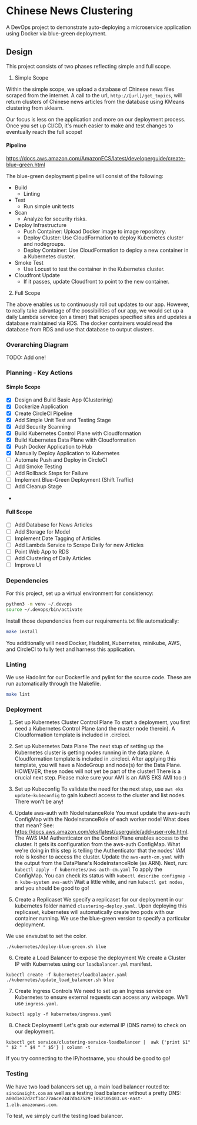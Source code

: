# Chinese News Clustering

A DevOps project to demonstrate auto-deploying a microservice application using Docker via blue-green deployment.

## Design

This project consists of two phases reflecting simple and full scope.

1. Simple Scope

Within the simple scope, we upload a database of Chinese news files scraped from the internet.
A call to the url, `http://[url]/get_topics`, will return clusters of Chinese news articles from the database
using KMeans clustering from sklearn.

Our focus is less on the application and more on our deployment process.
Once you set up CI/CD, it's much easier to make and test changes to eventually reach the full scope!

#### Pipeline
https://docs.aws.amazon.com/AmazonECS/latest/developerguide/create-blue-green.html

The blue-green deployment pipeline will consist of the following:
* Build
    - Linting
* Test
    - Run simple unit tests
* Scan
    - Analyze for security risks.
* Deploy Infrastructure
    - Push Container: Upload Docker image to image repository.
    - Deploy Cluster: Use CloudFormation to deploy Kubernetes cluster and nodegroups.
    - Deploy Container: Use CloudFormation to deploy a new container in a Kubernetes cluster.
* Smoke Test
    - Use Locust to test the container in the Kubernetes cluster.
* Cloudfront Update
    - If it passes, update Cloudfront to point to the new container.

2. Full Scope

The above enables us to continuously roll out updates to our app.
However, to really take advantage of the possibilities of our app, we would set up 
a daily Lambda service (on a timer) that scrapes specified sites and updates a database maintained
via RDS. The docker containers would read the database from RDS and use that
database to output clusters.

### Overarching Diagram

TODO: Add one!

### Planning - Key Actions

#### Simple Scope
- [x] Design and Build Basic App (Clusterinig)
- [x] Dockerize Application
- [x] Create CircleCI Pipeline
- [x] Add Simple Unit Test and Testing Stage
- [x] Add Security Scanning
- [x] Build Kubernetes Control Plane with Cloudformation
- [x] Build Kubernetes Data Plane wiith Cloudformation
- [x] Push Docker Application to Hub
- [x] Manually Deploy Application to Kubernetes
- [ ] Automate Push and Deploy in CircleCI
- [ ] Add Smoke Testing
- [ ] Add Rollback Steps for Failure
- [ ] Implement Blue-Green Deployment (Shift Traffic)
- [ ] Add Cleanup Stage
- 

#### Full Scope
- [ ] Add Database for News Articles
- [ ] Add Storage for Model
- [ ] Implement Date Tagging of Articles
- [ ] Add Lambda Service to Scrape Daily for new Articles
- [ ] Point Web App to RDS
- [ ] Add Clustering of Daily Articles
- [ ] Improve UI

### Dependencies
For this project, set up a virtual environment for consistency:

```bash
python3 -m venv ~/.devops
source ~/.devops/bin/activate
```

Install those dependencies from our requirements.txt file automatically:
```bash
make install
```

You additionally will need Docker, Hadolint, Kubernetes, minikube, AWS, and CircleCI to fully test and harness this application.

### Linting

We use Hadolint for our Dockerfile and pylint for the source code. These are run automatically through the Makefile.

```bash
make lint
```

### Deployment

1. Set up Kubernetes Cluster Control Plane
To start a deployment, you first need a Kubernetes Control Plane (and the master node therein). A Cloudformation template is included in .circleci.

2. Set up Kubernetes Data Plane
The next stup of setting up the Kubernetes cluster is getting nodes running in the data plane. A Cloudformation template is included in .circleci.
After applying this template, you will have a NodeGroup and node(s) for the Data Plane. HOWEVER, these nodes will not yet be part of the cluster!
There is a crucial next step. Please make sure your AMI is an AWS EKS AMI too :)

3. Set up Kubeconfig
To validate the need for the next step, use `aws eks update-kubeconfig` to gain kubectl access to the cluster and list nodes. There won't be any!

4. Update aws-auth with NodeInstanceRole
You must update the aws-auth ConfigMap with the NodeInstanceRole of each worker node! What does that mean?
See: https://docs.aws.amazon.com/eks/latest/userguide/add-user-role.html.
The AWS IAM Authenticator on the Control Plane enables access to the cluster. It gets its configuration from the aws-auth ConfigMap.
What we're doing in this step is telling the Authenticator that the nodes' IAM role is kosher to access the cluster.
Update the `aws-auth-cm.yaml` with the output from the DataPlane's NodeInstanceRole (as ARN).
Next, run:
`kubectl apply -f kubernetes/aws-auth-cm.yaml`
To apply the ConfigMap.
You can check its status with `kubectl describe configmap -n kube-system aws-auth`
Wait a little while, and run `kubectl get nodes`, and you should be good to go!

5. Create a Replicaset
We specify a replicaset for our deployment in our kubernetes folder named `clustering-deploy.yaml`. Upon deploying this replicaset, kubernetes
will automatically create two pods with our container running. We use the blue-green version to specify a particular deployment.

We use envsubst to set the color.

`./kubernetes/deploy-blue-green.sh blue`

6. Create a Load Balancer to expose the deployment
We create a Cluster IP with Kubernetes using our `loadbalancer.yml` manifest. 

`kubectl create -f kubernetes/loadbalancer.yaml`
`./kubernetes/update_load_balancer.sh blue`

7. Create Ingress Controls
We need to set up an Ingress service on Kubernetes to ensure external requests can access any webpage. We'll use `ingress.yaml`.

`kubectl apply -f kubernetes/ingress.yaml`

8. Check Deployment!
Let's grab our external IP (DNS name) to check on our deployment. 

`kubectl get service/clustering-service-loadbalancer |  awk {'print $1" " $2 " " $4 " " $5'} | column -t`

If you try connecting to the IP/hostname, you should be good to go!

### Testing

We have two load balancers set up, a main load balancer routed to:
`sinoinsight.com`
as well as a testing load balancer without a pretty DNS:
`a00d1e37d2cf14c77a6ce2447da47529-1852105403.us-east-1.elb.amazonaws.com`.

To test, we simply curl the testing load balancer.